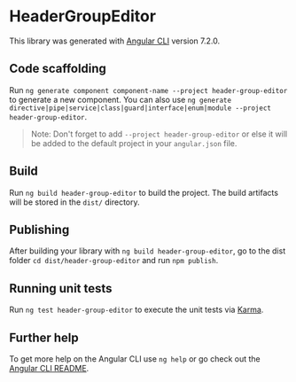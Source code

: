 # HeaderGroupEditor

This library was generated with [Angular CLI](https://github.com/angular/angular-cli) version 7.2.0.

## Code scaffolding

Run `ng generate component component-name --project header-group-editor` to generate a new component. You can also use `ng generate directive|pipe|service|class|guard|interface|enum|module --project header-group-editor`.
> Note: Don't forget to add `--project header-group-editor` or else it will be added to the default project in your `angular.json` file. 

## Build

Run `ng build header-group-editor` to build the project. The build artifacts will be stored in the `dist/` directory.

## Publishing

After building your library with `ng build header-group-editor`, go to the dist folder `cd dist/header-group-editor` and run `npm publish`.

## Running unit tests

Run `ng test header-group-editor` to execute the unit tests via [Karma](https://karma-runner.github.io).

## Further help

To get more help on the Angular CLI use `ng help` or go check out the [Angular CLI README](https://github.com/angular/angular-cli/blob/master/README.md).
